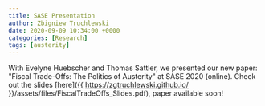 ```yaml
---
title: SASE Presentation
author: Zbigniew Truchlewski
date: 2020-09-09 10:34:00 +0000
categories: [Research]
tags: [austerity]
---
```


With Evelyne Huebscher and Thomas Sattler, we presented our new paper: "Fiscal Trade-Offs: The Politics of Austerity" at SASE 2020 (online). Check out the slides [here]({{ https://zgtruchlewski.github.io/ }}/assets/files/FiscalTradeOffs_Slides.pdf), paper available soon!